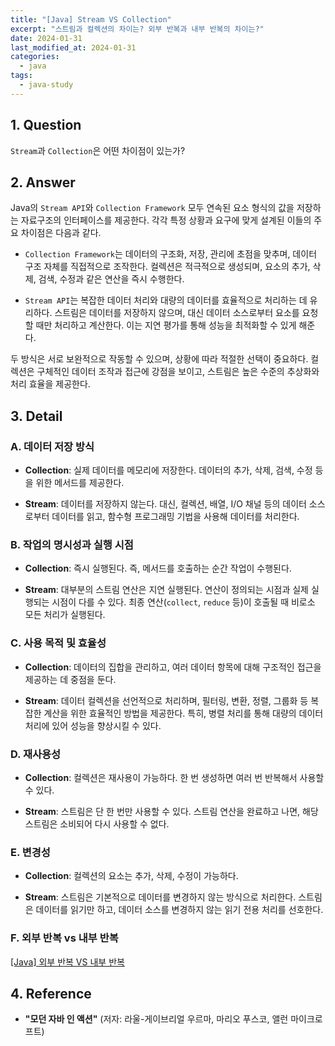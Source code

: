 ```yaml
---
title: "[Java] Stream VS Collection"
excerpt: "스트림과 컬렉션의 차이는? 외부 반복과 내부 반복의 차이는?"
date: 2024-01-31
last_modified_at: 2024-01-31
categories:
  - java
tags:
  - java-study
---
```


## 1. Question

`Stream`과 `Collection`은 어떤 차이점이 있는가?

## 2. Answer

Java의 `Stream API`와 `Collection Framework` 모두 연속된 요소 형식의 값을 저장하는 자료구조의 인터페이스를 제공한다. 각각 특정 상황과 요구에 맞게 설계된 이들의 주요 차이점은 다음과 같다.

* `Collection Framework`는 데이터의 구조화, 저장, 관리에 초점을 맞추며, 데이터 구조 자체를 직접적으로 조작한다. 컬렉션은 적극적으로 생성되며, 요소의 추가, 삭제, 검색, 수정과 같은 연산을 즉시 수행한다.

* `Stream API`는 복잡한 데이터 처리와 대량의 데이터를 효율적으로 처리하는 데 유리하다. 스트림은 데이터를 저장하지 않으며, 대신 데이터 소스로부터 요소를 요청할 때만 처리하고 계산한다. 이는 지연 평가를 통해 성능을 최적화할 수 있게 해준다.

두 방식은 서로 보완적으로 작동할 수 있으며, 상황에 따라 적절한 선택이 중요하다. 컬렉션은 구체적인 데이터 조작과 접근에 강점을 보이고, 스트림은 높은 수준의 추상화와 처리 효율을 제공한다.

## 3. Detail

### A. 데이터 저장 방식

* **Collection**: 실제 데이터를 메모리에 저장한다. 데이터의 추가, 삭제, 검색, 수정 등을 위한 메서드를 제공한다.

* **Stream**: 데이터를 저장하지 않는다. 대신, 컬렉션, 배열, I/O 채널 등의 데이터 소스로부터 데이터를 읽고, 함수형 프로그래밍 기법을 사용해 데이터를 처리한다.

### B. 작업의 명시성과 실행 시점

* **Collection**: 즉시 실행된다. 즉, 메서드를 호출하는 순간 작업이 수행된다.

* **Stream**: 대부분의 스트림 연산은 지연 실행된다. 연산이 정의되는 시점과 실제 실행되는 시점이 다를 수 있다. 최종 연산(`collect`, `reduce` 등)이 호출될 때 비로소 모든 처리가 실행된다.

### C. 사용 목적 및 효율성

* **Collection**: 데이터의 집합을 관리하고, 여러 데이터 항목에 대해 구조적인 접근을 제공하는 데 중점을 둔다.

* **Stream**: 데이터 컬렉션을 선언적으로 처리하며, 필터링, 변환, 정렬, 그룹화 등 복잡한 계산을 위한 효율적인 방법을 제공한다. 특히, 병렬 처리를 통해 대량의 데이터 처리에 있어 성능을 향상시킬 수 있다.

### D. 재사용성

* **Collection**: 컬렉션은 재사용이 가능하다. 한 번 생성하면 여러 번 반복해서 사용할 수 있다.

* **Stream**: 스트림은 단 한 번만 사용할 수 있다. 스트림 연산을 완료하고 나면, 해당 스트림은 소비되어 다시 사용할 수 없다.

### E. 변경성

* **Collection**: 컬렉션의 요소는 추가, 삭제, 수정이 가능하다.

* **Stream**: 스트림은 기본적으로 데이터를 변경하지 않는 방식으로 처리한다. 스트림은 데이터를 읽기만 하고, 데이터 소스를 변경하지 않는 읽기 전용 처리를 선호한다.

### F. 외부 반복 vs 내부 반복

[[Java] 외부 반복 VS 내부 반복](https://burningfalls.github.io/java/external-iteration-vs-internal-iteration/)

## 4. Reference

* **"모던 자바 인 액션"** (저자: 라울-게이브리얼 우르마, 마리오 푸스코, 앨런 마이크로프트)